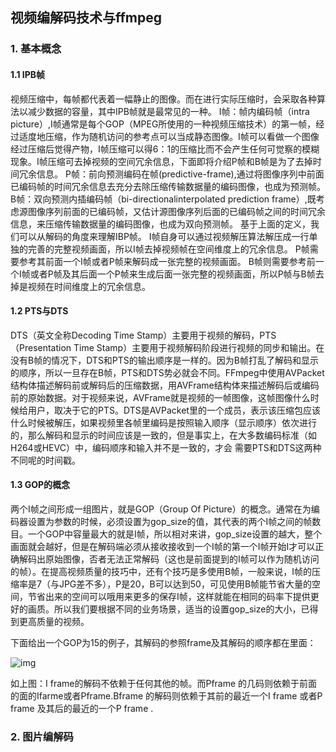 ## 视频编解码技术与ffmpeg

### 1. 基本概念

#### 1.1 IPB帧

视频压缩中，每帧都代表着一幅静止的图像。而在进行实际压缩时，会采取各种算法以减少数据的容量，其中IPB帧就是最常见的一种。
I帧：帧内编码帧（intra picture）,I帧通常是每个GOP（MPEG所使用的一种视频压缩技术）的第一帧，经过适度地压缩，作为随机访问的参考点可以当成静态图像。I帧可以看做一个图像经过压缩后觉得产物，I帧压缩可以得6：1的压缩比而不会产生任何可觉察的模糊现象。I帧压缩可去掉视频的空间冗余信息，下面即将介绍P帧和B帧是为了去掉时间冗余信息。
P帧：前向预测编码在帧(predictive-frame),通过将图像序列中前面已编码帧的时间冗余信息去充分去除压缩传输数据量的编码图像，也成为预测帧。
B帧：双向预测内插编码帧（bi-directionalinterpolated prediction frame）,既考虑源图像序列前面的已编码帧，又估计源图像序列后面的已编码帧之间的时间冗余信息，来压缩传输数据量的编码图像，也成为双向预测帧。
基于上面的定义，我们可以从解码的角度来理解IBP帧。
I帧自身可以通过视频解压算法解压成一行单独的完善的完整视频画面，所以I帧去掉视频帧在空间维度上的冗余信息。
P帧需要参考其前面一个I帧或者P帧来解码成一张完整的视频画面。
B帧则需要参考前一个I帧或者P帧及其后面一个P帧来生成后面一张完整的视频画面，所以P帧与B帧去掉是视频在时间维度上的冗余信息。

#### 1.2 **PTS与DTS**

DTS（英文全称Decoding Time Stamp）主要用于视频的解码，PTS（Presentation Time Stamp）主要用于视频解码阶段进行视频的同步和输出。在没有B帧的情况下，DTS和PTS的输出顺序是一样的。因为B帧打乱了解码和显示的顺序，所以一旦存在B帧，PTS和DTS势必就会不同。FFmpeg中使用AVPacket结构体描述解码前或解码后的压缩数据，用AVFrame结构体来描述解码后或编码前的原始数据。对于视频来说，AVFrame就是视频的一帧图像，这帧图像什么时候给用户，取决于它的PTS。DTS是AVPacket里的一个成员，表示该压缩包应该什么时候被解压，如果视频里各帧里编码是按照输入顺序（显示顺序）依次进行的，那么解码和显示的时间应该是一致的，但是事实上，在大多数编码标准（如H264或HEVC）中，编码顺序和输入并不是一致的，才会 需要PTS和DTS这两种不同呢的时间戳。

#### 1.3 **GOP的概念**

两个I帧之间形成一组图片，就是GOP（Group Of Picture）的概念。通常在为编码器设置为参数的时候，必须设置为gop_size的值，其代表的两个I帧之间的帧数目。一个GOP中容量最大的就是I帧，所以相对来讲，gop_size设置的越大，整个画面就会越好，但是在解码端必须从接收接收到一个I帧的第一个I帧开始I才可以正确解码出原始图像，否者无法正常解码（这也是前面提到的I帧可以作为随机访问的帧）。在提高视频质量的技巧中，还有个技巧是多使用B帧，一般来说，I帧的压缩率是7（与JPG差不多），P是20，B可以达到50，可见使用B帧能节省大量的空间，节省出来的空间可以哦用来更多的保存I帧，这样就能在相同的码率下提供更好的画质。所以我们要根据不同的业务场景，适当的设置gop_size的大小，已得到更高质量的视频。

下面给出一个GOP为15的例子，其解码的参照frame及其解码的顺序都在里面：

![img](https://pic4.zhimg.com/80/v2-5dc27b648b7b0329783bf36ac38743cb_1440w.jpg)

如上图：I frame的解码不依赖于任何其他的帧。而Pframe 的几码则依赖于前面的面的Ifarme或者Pframe.Bframe 的解码则依赖于其前的最近一个I frame 或者P frame 及其后的最近的一个P frame .





### 2. 图片编解码



